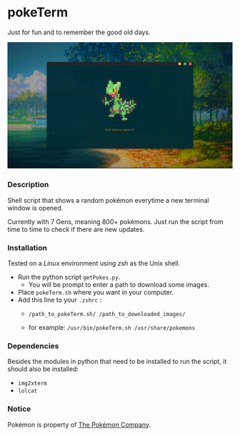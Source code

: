 # pokeTerm
Just for fun and to remember the good old days.

![Minion](https://raw.githubusercontent.com/31marcobarbosa/pokeTerm/master/desktop.png?token=AR0VTE0eOmLpQ6SlAe_0oD3rKswFgC1Nks5ckkm6wA%3D%3D)

### Description
Shell script that shows a random pokémon everytime a new terminal window is opened.

Currently with 7 Gens, meaning 800+ pokémons. Just run the script from time to time to check if there are new updates. 

### Installation
Tested on a *Linux* environment using *zsh* as the Unix shell.
+ Run the python script `getPokes.py`.
  + You will be prompt to enter a path to download some images.
+ Place `pokeTerm.sh` where you want in your computer.
+ Add this line to your `.zshrc` :
  + `/path_to_pokeTerm.sh/ /path_to_downloaded_images/`

  + for example: `/usr/bin/pokeTerm.sh /usr/share/pokemons` 

### Dependencies
Besides the modules in python that need to be installed to run the script, it should also be installed:
+ `img2xterm`
+ `lolcat`

### Notice
Pokémon is property of [The Pokémon Company](https://en.wikipedia.org/wiki/The_Pok%C3%A9mon_Company).
